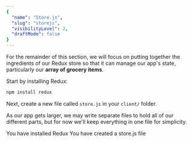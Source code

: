 ```yaml
---
{
  "name": "Store.js",
  "slug": "storejs",
  "visibilityLevel": 2,
  "draftMode": false
}
---
```

For the remainder of this section, we will focus on putting together the ingredients of our Redux store so that it can manage our app's state, particularly our **array of grocery items**.

Start by installing Redux:

```bash
npm install redux
```

Next, create a new file called `store.js` in your `client/` folder.

As our app gets larger, we may write separate files to hold all of our different parts, but for now we'll keep everything in one file for simplicity.

<guide>
You have installed Redux
You have created a store.js file
</guide>